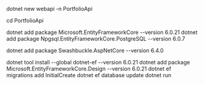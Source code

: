 dotnet new webapi -n PortfolioApi

cd PortfolioApi

<!--Entity Framework ORM-->
dotnet add package Microsoft.EntityFrameworkCore --version 6.0.21
dotnet add package Npgsql.EntityFrameworkCore.PostgreSQL --version 6.0.7

<!--Swagger-->
dotnet add package Swashbuckle.AspNetCore --version 6.4.0

<!--Migration-->
dotnet tool install --global dotnet-ef --version 6.0.21
dotnet add package Microsoft.EntityFrameworkCore.Design --version 6.0.21
dotnet ef migrations add InitialCreate
dotnet ef database update
dotnet run
